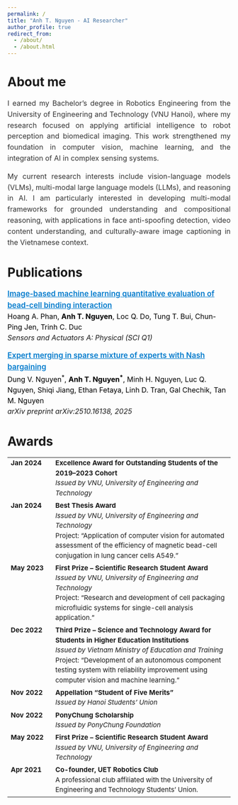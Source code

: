 ```yaml
---
permalink: /
title: "Anh T. Nguyen - AI Researcher"
author_profile: true
redirect_from: 
  - /about/
  - /about.html
---
```


About me
======
<p style="font-size:16px; line-height:1.55; color:#333; text-align:justify; margin-bottom:14px;">
I earned my Bachelor’s degree in Robotics Engineering from the University of Engineering and Technology (VNU Hanoi), where my research focused on applying artificial intelligence to robot perception and biomedical imaging. This work strengthened my foundation in computer vision, machine learning, and the integration of AI in complex sensing systems.
</p>

<p style="font-size:16px; line-height:1.55; color:#333; text-align:justify;">
My current research interests include vision-language models (VLMs), multi-modal large language models (LLMs), and reasoning in AI. I am particularly interested in developing multi-modal frameworks for grounded understanding and compositional reasoning, with applications in face anti-spoofing detection, video content understanding, and culturally-aware image captioning in the Vietnamese context.
</p>

Publications
======
<!-- <h2 style="margin-bottom:8px;">Publications</h2> -->

<div style="font-size:16px; line-height:1.5; margin-bottom:18px;">
  <p>
    <a href="https://doi.org/10.xxxx" style="font-weight:600; font-size:17px; color:#007acc;">
      Image-based machine learning quantitative evaluation of bead-cell binding interaction
    </a><br>
    <span style="color:#000;">Hoang A. Phan, <b>Anh T. Nguyen</b>, Loc Q. Do, Tung T. Bui, Chun-Ping Jen, Trinh C. Duc</span><br>
    <i>Sensors and Actuators A: Physical (SCI Q1)</i>
  </p>

  <p>
    <a href="https://arxiv.org/pdf/2510.16138" style="font-weight:600; font-size:17px; color:#007acc;">
      Expert merging in sparse mixture of experts with Nash bargaining
    </a><br>
    <span style="color:#000;">Dung V. Nguyen<sup>*</sup>, <b>Anh T. Nguyen<sup>*</sup></b>, Minh H. Nguyen, Luc Q. Nguyen, Shiqi Jiang, Ethan Fetaya, Linh D. Tran, Gal Chechik, Tan M. Nguyen</span><br>
    <i>arXiv preprint arXiv:2510.16138, 2025</i>
  </p>
</div>


Awards
======
<!-- <h2 style="margin-bottom:8px;">Awards</h2> -->

<!-- <h2 style="margin-bottom:8px;">Awards</h2> -->

<table style="width:100%; border-collapse:collapse; font-size:15px; line-height:1.5;">
  <tr>
    <td style="width:20%; vertical-align:top;"><b>Jan 2024</b></td>
    <td>
      <b>Excellence Award for Outstanding Students of the 2019–2023 Cohort</b><br>
      <i>Issued by VNU, University of Engineering and Technology</i>
    </td>
  </tr>

  <tr>
    <td style="vertical-align:top;"><b>Jan 2024</b></td>
    <td>
      <b>Best Thesis Award</b><br>
      <i>Issued by VNU, University of Engineering and Technology</i><br>
      Project: “Application of computer vision for automated assessment of the efficiency of magnetic bead-cell conjugation in lung cancer cells A549.”
    </td>
  </tr>

  <tr>
    <td style="vertical-align:top;"><b>May 2023</b></td>
    <td>
      <b>First Prize – Scientific Research Student Award</b><br>
      <i>Issued by VNU, University of Engineering and Technology</i><br>
      Project: “Research and development of cell packaging microfluidic systems for single-cell analysis application.”
    </td>
  </tr>

  <tr>
    <td style="vertical-align:top;"><b>Dec 2022</b></td>
    <td>
      <b>Third Prize – Science and Technology Award for Students in Higher Education Institutions</b><br>
      <i>Issued by Vietnam Ministry of Education and Training</i><br>
      Project: “Development of an autonomous component testing system with reliability improvement using computer vision and machine learning.”
    </td>
  </tr>

  <tr>
    <td style="vertical-align:top;"><b>Nov 2022</b></td>
    <td>
      <b>Appellation “Student of Five Merits”</b><br>
      <i>Issued by Hanoi Students’ Union</i>
    </td>
  </tr>

  <tr>
    <td style="vertical-align:top;"><b>Nov 2022</b></td>
    <td>
      <b>PonyChung Scholarship</b><br>
      <i>Issued by PonyChung Foundation</i>
    </td>
  </tr>

  <tr>
    <td style="vertical-align:top;"><b>May 2022</b></td>
    <td>
      <b>First Prize – Scientific Research Student Award</b><br>
      <i>Issued by VNU, University of Engineering and Technology</i>
    </td>
  </tr>

  <tr>
    <td style="vertical-align:top;"><b>Apr 2021</b></td>
    <td>
      <b>Co-founder, UET Robotics Club</b><br>
      A professional club affiliated with the University of Engineering and Technology Students’ Union.
    </td>
  </tr>
</table>


